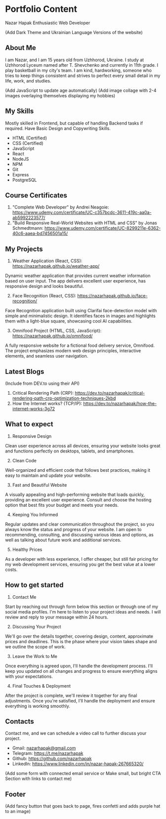 # Portfolio Content

Nazar Hapak
Enthusiastic Web Developer

(Add Dark Theme and Ukrainian Language Versions of the website)

## About Me

I am Nazar, and I am 15 years old from Uzhhorod, Ukraine. I study at Uzhhorod Lyceum named after T. Shevchenko and currently in 11th grade. I play basketball in my city's team. I am kind, hardworking, someone who tries to keep things consistent and strives to perfect every small detail in my life, work, and studies.

(Add JavaScript to update age automatically)
(Add image collage with 2-4 images overlaying themselves displaying my hobbies)

## My Skills

Mostly skilled in Frontend, but capable of handling Backend tasks if required.
Have Basic Design and Copywriting Skills.

- HTML (Certified)
- CSS (Certified)
- JavaScript
- React
- NodeJS
- NPM
- Git
- Express
- PostgreSQL

## Course Certificates

1. "Complete Web Developer" by Andrei Neagoie: https://www.udemy.com/certificate/UC-c357bcdc-3611-419c-aa0a-ab5992223577/
2. "Build Responsive Real-World Websites with HTML and CSS" by Jonas Schmedtmann: https://www.udemy.com/certificate/UC-8299211e-6362-40c6-aaea-bd7456501a15/

## My Projects

1. Weather Application (React, CSS): https://nazarhapak.github.io/weather-app/

Dynamic weather application that provides current weather information based on user input. The app delivers excellent user experience, has responsive design and looks beautiful.

2. Face Recognition (React, CSS): https://nazarhapak.github.io/face-recognition/

Face Recognition application built using Clarifai face-detection model with simple and minimalistic design. It identifies faces in images and highlights them with a light-blue square, showcasing cool AI capabilities.

3. Omnifood Project (HTML, CSS, JavaScript): https://nazarhapak.github.io/omnifood/

A fully responsive website for a fictional food delivery service, Omnifood. The project emphasizes modern web design principles, interactive elements, and seamless user navigation.

## Latest Blogs

(Include from DEV.to using their API)

1. Critical Rendering Path (CRP): https://dev.to/nazarhapak/critical-rendering-path-crp-optimization-techniques-2kbd
2. How the Internet works? (TCP/IP): https://dev.to/nazarhapak/how-the-internet-works-3g72

## What to expect

1. Responsive Design

Clean user experience across all devices, ensuring your website looks great and functions perfectly on desktops, tablets, and smartphones.

2. Clean Code

Well-organized and efficient code that follows best practices, making it easy to maintain and update your website.

3. Fast and Beautiful Website

A visually appealing and high-performing website that loads quickly, providing an excellent user experience. Consult and choose the hosting option that best fits your budget and meets your needs.

4. Keeping You Informed

Regular updates and clear communication throughout the project, so you always know the status and progress of your website. I am open to recommending, consulting, and discussing various ideas and options, as well as talking about future work and additional services.

5. Healthy Prices

As a developer with less experience, I offer cheaper, but still fair pricing for my web development services, ensuring you get the best value at a lower costs.

## How to get started

1. Contact Me

Start by reaching out through form below this section or through one of my social media profiles. I'm here to listen to your project ideas and needs. I will review and reply to your message within 24 hours.

2. Discussing Your Project

We'll go over the details together, covering design, content, approximate prices and deadlines. This is the phase where your vision takes shape and we outline the scope of work.

3. Leave the Work to Me

Once everything is agreed upon, I'll handle the development process. I'll keep you updated on all changes and progress to ensure everything aligns with your expectations.

4. Final Touches & Deployment

After the project is complete, we'll review it together for any final adjustments. Once you're satisfied, I'll handle the deployment and ensure everything is working smoothly.

## Contacts

Contact me, and we can schedule a video call to further discuss your project.

- Gmail: nazarhapak@gmail.com
- Telegram: https://t.me/nazarhapak
- Github: https://github.com/nazarhapak
- LinkedIn: https://www.linkedin.com/in/nazar-hapak-267665320/

(Add some form with connected email service or Make small, but bright CTA Section with links to contact me)

## Footer

(Add fancy button that goes back to page, fires confetti and adds purple hat to an image)

